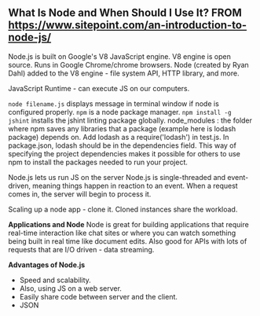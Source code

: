 ## What Is Node and When Should I Use It? FROM https://www.sitepoint.com/an-introduction-to-node-js/
Node.js is built on Google's V8 JavaScript engine. V8 engine is open source. Runs in Google Chrome/chrome browsers. Node (created by Ryan Dahl) added to the V8 engine - file system API, HTTP library, and more. 

JavaScript Runtime - can execute JS on our computers. 

`node filename.js` displays message in terminal window if node is configured properly. 
`npm` is a node package manager. `npm install -g jshint` installs the jshint linting package globally.
node_modules : the folder where npm saves any libraries that a package (example here is lodash package) depends on. Add lodash as a require('lodash') in test.js. In package.json, lodash should be in the dependencies field. This way of specifying the project dependencies makes it possible for others to use npm to install the packages needed to run your project. 

Node.js lets us run JS on the server
Node.js is single-threaded and event-driven, meaning things happen in reaction to an event. When a request comes in, the server will begin to process it. 

Scaling up a node app - clone it. Cloned instances share the workload. 

**Applications and Node**
Node is great for building applications that require real-time interaction like chat sites or where you can watch something being built in real time like document edits. Also good for APIs with lots of requests that are I/O driven - data streaming. 

**Advantages of Node.js** 
- Speed and scalability. 
- Also, using JS on a web server. 
- Easily share code between server and the client. 
- JSON

